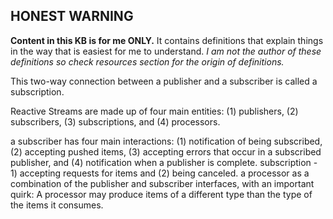 ## **HONEST WARNING**
**Content in this KB is for me ONLY.**
It contains definitions that explain things in the way that is easiest for me to understand.
_I am not the author of these definitions so check resources section for the origin of definitions._ 


This two-way connection between a publisher and a subscriber is called a subscription. 

Reactive Streams are made up of four main entities: (1) publishers, (2) subscribers, (3) subscriptions, and (4) processors. 

 a subscriber has four main interactions: (1) notification of being subscribed, (2) accepting pushed items, (3) accepting errors that occur in a subscribed publisher, and (4) notification when a publisher is complete. 
 subscription - 1) accepting requests for items and (2) being canceled. 
  a processor as a combination of the publisher and subscriber interfaces, with an important quirk: A processor may produce items of a different type than the type of the items it consumes.